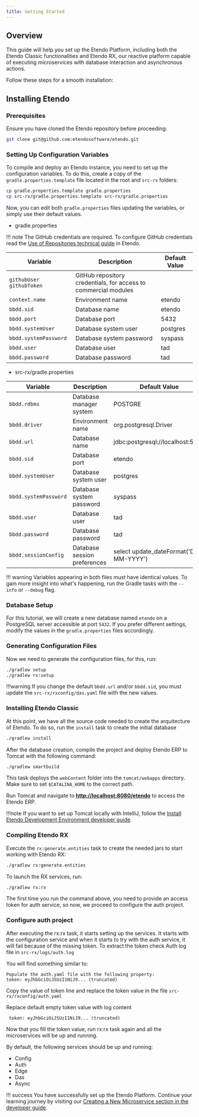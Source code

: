 ```yaml
---
title: Getting Started
---
```


## Overview

This guide will help you set up the Etendo Platform, including both the Etendo Classic functionalities and Etendo RX, our reactive platform capable of executing microservices with database interaction and asynchronous actions.

Follow these steps for a smooth installation:

## Installing Etendo

### Prerequisites

Ensure you have cloned the Etendo repository before proceeding:

```bash
git clone git@github.com:etendosoftware/etendo.git
```

### Setting Up Configuration Variables

To compile and deploy an Etendo instance, you need to set up the configuration variables. To do this, create a copy of the `gradle.properties.template` file located in the root and `src-rx` folders:

```bash title="Terminal"
cp gradle.properties.template gradle.properties
cp src-rx/gradle.properties.template src-rx/gradle.properties
```

Now, you can edit both `gradle.properties` files updating the variables, or simply use their default values.

- gradle.properties

!!! note
    The GitHub credentials are required.
    To configure GitHub credentials read the [Use of Repositories technical guide](/developer-guide/etendo-classic/getting-started/installation/use-of-repositories-in-etendo/) in Etendo.

| Variable                | Description                                                      | Default Value      |
| ----------------------- | ---------------------------------------------------------------- | ------------------ |
| `githubUser githubToken`| GitHub repository credentials, for access to commercial modules  |                    |
| `context.name`          | Environment name                                                 | etendo             |
| `bbdd.sid`              | Database name                                                    | etendo             |
| `bbdd.port`             | Database port                                                    | 5432               |
| `bbdd.systemUser`       | Database system user                                             | postgres           |
| `bbdd.systemPassword`   | Database system password                                         | syspass            |
| `bbdd.user`             | Database user                                                    | tad                |
| `bbdd.password`         | Database password                                                | tad                |

- src-rx/gradle.properties

| Variable      | Description                          | Default Value      |
| ------------- | ------------------------------------ | ------------------ |
| `bbdd.rdbms`| Database manager system  | POSTGRE |
| `bbdd.driver`       | Environment name | org.postgresql.Driver |
| `bbdd.url`    |  Database name | jdbc:postgresql://localhost:5432 |
| `bbdd.sid`    |  Database port | etendo |
| `bbdd.systemUser`    |  Database system user | postgres |
| `bbdd.systemPassword`    |  Database system password | syspass |
| `bbdd.user`    |  Database user | tad |
| `bbdd.password`    |  Database password | tad |
| `bbdd.sessionConfig	`    |  Database session preferences	 | select update_dateFormat('DD-MM-YYYY') |

!!! warning
    Variables appearing in both files must have identical values. To gain more insight into what's happening, run the Gradle tasks with the `--info` or `--debug` flag.


### Database Setup

For this tutorial, we will create a new database named `etendo` on a PostgreSQL server accessible at port `5432`. If you prefer different settings, modify the values in the `gradle.properties` files accordingly.

### Generating Configuration Files

Now we need to generate the configuration files, for this, run:

```bash title="Terminal"
./gradlew setup
./gradlew rx:setup
```

!!!warning
    If you change the default `bbdd.url` and/or `bbdd.sid`, you must update the `src-rx/rxconfig/das.yaml` file with the new values.

### Installing Etendo Classic

At this point, we have all the source code needed to create the arquitecture of Etendo.
To do so, run the `install` task to create the initial database

``` bash title="Terminal"
./gradlew install
```

After the database creation, compile the project and deploy Etendo ERP to Tomcat with the following command:

``` bash title="Terminal"
./gradlew smartbuild
```

This task deploys the `webContent` folder into the `tomcat/webapps` directory. Make sure to set `$CATALINA_HOME` to the correct path.

Run Tomcat and navigate to [**http://localhost:8080/etendo**](http://localhost:8080/etendo) to access the Etendo ERP.

!!!note
    If you want to set up Tomcat locally with IntelliJ, follow the [Install Etendo Development Environment developer guide](/developer-guide/etendo-classic/getting-started/installation/install-etendo-development-environment).

### Compiling Etendo RX

Execute the `rx:generate.entities` task to create the needed jars to start working with Etendo RX:

``` bash title="Terminal"
./gradlew rx:generate.entities
```

To launch the RX services, run:

``` bash title="Terminal"
./gradlew rx:rx
```

The first time you run the command above, you need to provide an access token for auth service, so now, we proceed to configure the auth project.

### Configure auth project

After executing the rx:rx task, it starts setting up the services.
It starts with the configuration service and when it starts to try with the auth service, it will fail because of the missing token.
To extract the token check Auth log file in `src-rx/logs/auth.log`

You will find something similar to:

```
Populate the auth.yaml file with the following property:
token: eyJhbGciOiJSUzI1NiJ9... (truncated)
```

Copy the value of token line and replace the token value in the file `src-rx/rxconfig/auth.yaml`

Replace default empty token value with log content

```
 token: eyJhbGciOiJSUzI1NiJ9... (truncated)
```

Now that you fill the token value, run rx:rx task again and all the microservices will be up and running.

By default, the following services should be up and running:

- Config
- Auth
- Edge
- Das
- Async

!!! success
    You have successfully set up the Etendo Platform. Continue your learning journey by visiting our [Creating a New Microservice section in the developer guide](/developer-guide/etendo-rx/tutorials/creating-a-new-microservice).